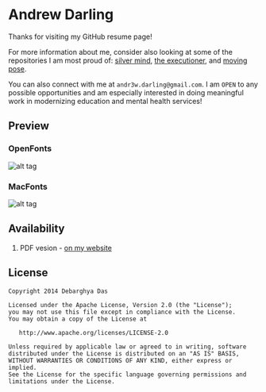 Andrew Darling
=========================

Thanks for visiting my GitHub resume page!

For more information about me, consider also looking at some of the repositories I am most proud of: [silver mind](), [the executioner](), and [moving pose]().

You can also connect with me at `andr3w.darling@gmail.com`. I am `OPEN` to any possible opportunities and am especially interested in doing meaningful work in modernizing education and mental health services!

## Preview

### OpenFonts
![alt tag](https://raw.githubusercontent.com/deedydas/Deedy-Resume/master/OpenFonts/sample-image.png)

### MacFonts
![alt tag](https://raw.githubusercontent.com/deedydas/Deedy-Resume/master/MacFonts/sample-image.png)

## Availability

1. PDF vesion - [on my website](https://andrewdarling.xyz/resume.pdf)

## License
    Copyright 2014 Debarghya Das

    Licensed under the Apache License, Version 2.0 (the "License");
    you may not use this file except in compliance with the License.
    You may obtain a copy of the License at

       http://www.apache.org/licenses/LICENSE-2.0

    Unless required by applicable law or agreed to in writing, software
    distributed under the License is distributed on an "AS IS" BASIS,
    WITHOUT WARRANTIES OR CONDITIONS OF ANY KIND, either express or implied.
    See the License for the specific language governing permissions and
    limitations under the License.
